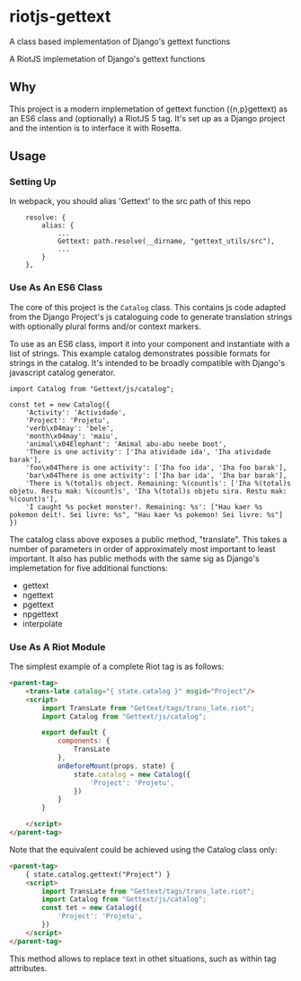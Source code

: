 # riotjs-gettext

A class based implementation of Django's gettext functions

A RiotJS implemetation of Django's gettext functions

## Why

This project is a modern implemetation of gettext function ({n,p}gettext) as an ES6 class and (optionally) a RiotJS 5 tag. It's set up as a Django project and the intention is to interface it with Rosetta.

## Usage

### Setting Up

In webpack, you should alias 'Gettext' to the src path of this repo
```
    resolve: {
        alias: {
            ...
            Gettext: path.resolve(__dirname, "gettext_utils/src"),
            ...
        }
    },
```

### Use As An ES6 Class

The core of this project is the `Catalog` class. This contains js code adapted from the Django Project's js cataloguing code to generate translation strings with optionally plural forms and/or context markers.

To use as an ES6 class, import it into your component and instantiate with a list of strings. This example catalog demonstrates possible formats for strings in the catalog. It's intended to be broadly compatible with Django's javascript catalog generator.
```
import Catalog from "Gettext/js/catalog";

const tet = new Catalog({
    'Activity': 'Actividade',
    'Project': 'Projetu',
    'verb\x04may': 'bele',
    'month\x04may': 'maiu',
    'animal\x04Elephant': 'Amimal abu-abu neebe boot',
    'There is one activity': ['Iha atividade ida', 'Iha atividade barak'],
    'foo\x04There is one activity': ['Iha foo ida', 'Iha foo barak'],
    'bar\x04There is one activity': ['Iha bar ida', 'Iha bar barak'],
    'There is %(total)s object. Remaining: %(count)s': ['Iha %(total)s objetu. Restu mak: %(count)s', 'Iha %(total)s objetu sira. Restu mak: %(count)s'],
    'I caught %s pocket monster!. Remaining: %s': ["Hau kaer %s pokemon deit!. Sei livre: %s", "Hau kaer %s pokemon! Sei livre: %s"]
})
```

The catalog class above exposes a public method, "translate". This takes a number of parameters in order of approximately most important to least important. It also has public methods with the same sig as Django's implemetation for five additional functions:

 - gettext
 - ngettext
 - pgettext
 - npgettext
 - interpolate

### Use As A Riot Module

The simplest example of a complete Riot tag is as follows:
```html
<parent-tag>
    <trans-late catalog="{ state.catalog }" msgid="Project"/>
    <script>
        import TransLate from "Gettext/tags/trans_late.riot";
        import Catalog from "Gettext/js/catalog";

        export default {
            components: {
                TransLate
            },
            onBeforeMount(props, state) {
                state.catalog = new Catalog({
                    'Project': 'Projetu',
                })
            }
        }

    </script>
</parent-tag>
```

Note that the equivalent could be achieved using the Catalog class only:

```html
<parent-tag>
    { state.catalog.gettext("Project") }
    <script>
        import TransLate from "Gettext/tags/trans_late.riot";
        import Catalog from "Gettext/js/catalog";
        const tet = new Catalog({
            'Project': 'Projetu',
        })
    </script>
</parent-tag>
```
This method allows to replace text in othet situations, such as within tag attributes.
